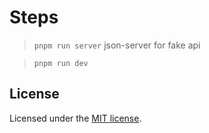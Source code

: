 # Steps

> `pnpm run server` json-server for fake api


> `pnpm run dev`

## License

Licensed under the [MIT license](https://github.com/shadcn/ui/blob/main/LICENSE.md).

